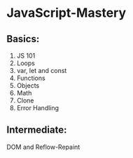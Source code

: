 # JavaScript-Mastery
## Basics:
1. JS 101
2. Loops
3. var, let and const
4. Functions
5. Objects
6. Math
7. Clone
8. Error Handling

## Intermediate:
DOM and Reflow-Repaint
